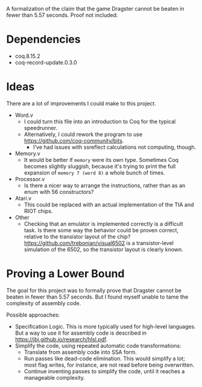 A formalization of the claim that the game Dragster cannot be beaten in fewer than 5.57 seconds. Proof not included.

# Dependencies

- coq.8.15.2
- coq-record-update.0.3.0

# Ideas

There are a lot of improvements I could make to this project.

- Word.v
    - I could turn this file into an introduction to Coq for the typical speedrunner.
    - Alternatively, I could rework the program to use https://github.com/coq-community/bits.
        - I've had issues with ssreflect calculations not computing, though.
- Memory.v
    - It would be better if `memory` were its own type.
        Sometimes Coq becomes slightly sluggish, because it's trying to print the full expansion of `memory 7 (word 8)` a whole bunch of times.
- Processor.v
    - Is there a nicer way to arrange the instructions, rather than as an enum with 56 constructors?
- Atari.v
    - This could be replaced with an actual implementation of the TIA and RIOT chips.
- Other
    - Checking that an emulator is implemented correctly is a difficult task.
        Is there some way the behavior could be proven correct, relative to the transistor layout of the chip?
        https://github.com/trebonian/visual6502 is a transistor-level simulation of the 6502, so the transistor layout is clearly known.

# Proving a Lower Bound

The goal for this project was to formally prove that Dragster cannot be beaten in fewer than 5.57 seconds. But I found myself unable to tame the complexity of assembly code.

Possible approaches:
- Specification Logic. This is more typically used for high-level languages. But a way to use it for assembly code is described in https://jbj.github.io/research/hlsl.pdf.
- Simplify the code, using repeated automatic code transformations:
    - Translate from assembly code into SSA form.
    - Run passes like dead-code elimination. This would simplify a lot; most flag writes, for instance, are not read before being overwritten.
    - Continue inventing passes to simplify the code, until it reaches a manageable complexity.
